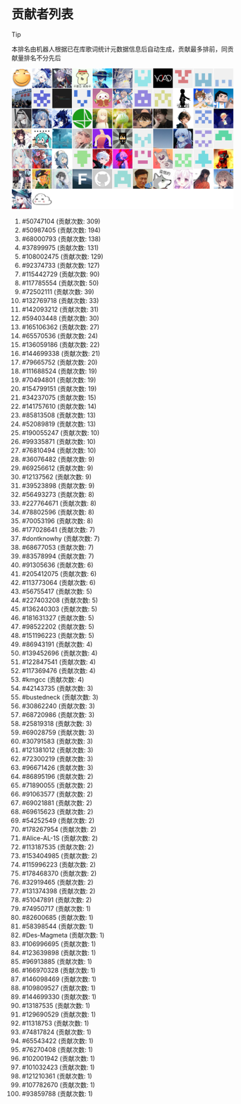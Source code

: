 # 贡献者列表

> [!TIP]
> 本排名由机器人根据已在库歌词统计元数据信息后自动生成，贡献最多排前，同贡献量排名不分先后

![贡献者头像画廊](./CONTRIBUTORS.svg)

1. #50747104 (贡献次数: 309)
2. #50987405 (贡献次数: 194)
3. #68000793 (贡献次数: 138)
4. #37899975 (贡献次数: 131)
5. #108002475 (贡献次数: 129)
6. #92374733 (贡献次数: 127)
7. #115442729 (贡献次数: 90)
8. #117785554 (贡献次数: 50)
9. #72502111 (贡献次数: 39)
10. #132769718 (贡献次数: 33)
11. #142093212 (贡献次数: 31)
12. #59403448 (贡献次数: 30)
13. #165106362 (贡献次数: 27)
14. #65570536 (贡献次数: 24)
15. #136059186 (贡献次数: 22)
16. #144699338 (贡献次数: 21)
17. #79665752 (贡献次数: 20)
18. #111688524 (贡献次数: 19)
19. #70494801 (贡献次数: 19)
20. #154799151 (贡献次数: 19)
21. #34237075 (贡献次数: 15)
22. #141757610 (贡献次数: 14)
23. #85813508 (贡献次数: 13)
24. #52089819 (贡献次数: 13)
25. #190055247 (贡献次数: 10)
26. #99335871 (贡献次数: 10)
27. #76810494 (贡献次数: 10)
28. #36076482 (贡献次数: 9)
29. #69256612 (贡献次数: 9)
30. #12137562 (贡献次数: 9)
31. #39523898 (贡献次数: 9)
32. #56493273 (贡献次数: 8)
33. #227764671 (贡献次数: 8)
34. #78802596 (贡献次数: 8)
35. #70053196 (贡献次数: 8)
36. #177028641 (贡献次数: 7)
37. #dontknowhy (贡献次数: 7)
38. #68677053 (贡献次数: 7)
39. #83578994 (贡献次数: 7)
40. #91305636 (贡献次数: 6)
41. #205412075 (贡献次数: 6)
42. #113773064 (贡献次数: 6)
43. #56755417 (贡献次数: 5)
44. #227403208 (贡献次数: 5)
45. #136240303 (贡献次数: 5)
46. #181631327 (贡献次数: 5)
47. #98522202 (贡献次数: 5)
48. #151196223 (贡献次数: 5)
49. #86943191 (贡献次数: 4)
50. #139452696 (贡献次数: 4)
51. #122847541 (贡献次数: 4)
52. #117369476 (贡献次数: 4)
53. #kmgcc (贡献次数: 4)
54. #42143735 (贡献次数: 3)
55. #bustedneck (贡献次数: 3)
56. #30862240 (贡献次数: 3)
57. #68720986 (贡献次数: 3)
58. #25819318 (贡献次数: 3)
59. #69028759 (贡献次数: 3)
60. #30791583 (贡献次数: 3)
61. #121381012 (贡献次数: 3)
62. #72300219 (贡献次数: 3)
63. #96671426 (贡献次数: 3)
64. #86895196 (贡献次数: 2)
65. #71890055 (贡献次数: 2)
66. #91063577 (贡献次数: 2)
67. #69021881 (贡献次数: 2)
68. #69615623 (贡献次数: 2)
69. #54252549 (贡献次数: 2)
70. #178267954 (贡献次数: 2)
71. #Alice-AL-1S (贡献次数: 2)
72. #113187535 (贡献次数: 2)
73. #153404985 (贡献次数: 2)
74. #115996223 (贡献次数: 2)
75. #178468370 (贡献次数: 2)
76. #32919465 (贡献次数: 2)
77. #131374398 (贡献次数: 2)
78. #51047891 (贡献次数: 2)
79. #74950717 (贡献次数: 1)
80. #82600685 (贡献次数: 1)
81. #58398544 (贡献次数: 1)
82. #Des-Magmeta (贡献次数: 1)
83. #106996695 (贡献次数: 1)
84. #123639898 (贡献次数: 1)
85. #96913885 (贡献次数: 1)
86. #166970328 (贡献次数: 1)
87. #146098469 (贡献次数: 1)
88. #109809527 (贡献次数: 1)
89. #144699330 (贡献次数: 1)
90. #13187535 (贡献次数: 1)
91. #129690529 (贡献次数: 1)
92. #11318753 (贡献次数: 1)
93. #74817824 (贡献次数: 1)
94. #65543422 (贡献次数: 1)
95. #76270408 (贡献次数: 1)
96. #102001942 (贡献次数: 1)
97. #101032423 (贡献次数: 1)
98. #121210361 (贡献次数: 1)
99. #107782670 (贡献次数: 1)
100. #93859788 (贡献次数: 1)
